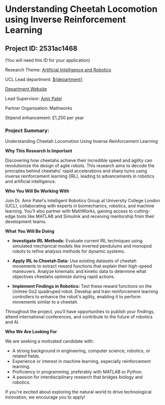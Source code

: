 # Understanding Cheetah Locomotion using Inverse Reinforcement Learning

## Project ID: **2531ac1468**
(You will need this ID for your application)

Research Theme: [Artificial Intelligence and Robotics](../themes/artificial-intelligence-and-robotics.md)

UCL Lead department: [${department}](../departments/computer-science.md)

[Department Website](https://www.ucl.ac.uk/computer-science)

Lead Supervisor: [Amir Patel](https://profiles.ucl.ac.uk/)

Partner Organisation: Mathworks

Stipend enhancement: £1,250 per year

### Project Summary:

Understanding Cheetah Locomotion Using Inverse Reinforcement Learning

**Why This Research Is Important**

Discovering how cheetahs achieve their incredible speed and agility can revolutionize the design of agile robots. This research aims to decode the principles behind cheetahs' rapid accelerations and sharp turns using inverse reinforcement learning (IRL), leading to advancements in robotics and artificial intelligence.

**Who You Will Be Working With**

Join Dr. Amir Patel's Intelligent Robotics Group at University College London (UCL), collaborating with experts in biomechanics, robotics, and machine learning. You'll also partner with MathWorks, gaining access to cutting-edge tools like MATLAB and Simulink and receiving mentorship from their development teams.

**What You Will Be Doing**

- **Investigate IRL Methods:** Evaluate current IRL techniques using simulated mechanical models like inverted pendulums and monopod robots to refine analysis methods for dynamic systems.

- **Apply IRL to Cheetah Data:** Use existing datasets of cheetah movements to extract reward functions that explain their high-speed maneuvers. Analyze kinematic and kinetic data to determine what objectives cheetahs optimize during rapid actions.

- **Implement Findings in Robotics:** Test these reward functions on the Unitree Go2 quadruped robot. Develop and train reinforcement learning controllers to enhance the robot's agility, enabling it to perform movements similar to a cheetah.

Throughout the project, you'll have opportunities to publish your findings, attend international conferences, and contribute to the future of robotics and AI.

**Who We Are Looking For**

We are seeking a motivated candidate with:

- A strong background in engineering, computer science, robotics, or related fields.
- Experience or interest in machine learning, especially reinforcement learning.
- Proficiency in programming, preferably with MATLAB or Python.
- A passion for interdisciplinary research that bridges biology and robotics.

If you're excited about exploring the natural world to drive technological innovation, we encourage you to apply!
